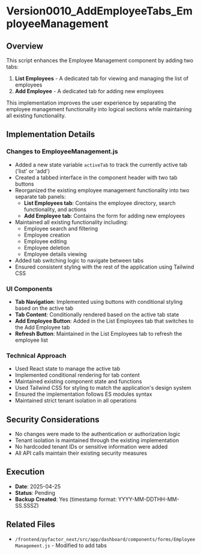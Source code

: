 # Version0010_AddEmployeeTabs_EmployeeManagement

## Overview
This script enhances the Employee Management component by adding two tabs:
1. **List Employees** - A dedicated tab for viewing and managing the list of employees
2. **Add Employee** - A dedicated tab for adding new employees

This implementation improves the user experience by separating the employee management functionality into logical sections while maintaining all existing functionality.

## Implementation Details

### Changes to EmployeeManagement.js
- Added a new state variable `activeTab` to track the currently active tab ('list' or 'add')
- Created a tabbed interface in the component header with two tab buttons
- Reorganized the existing employee management functionality into two separate tab panels:
  - **List Employees tab**: Contains the employee directory, search functionality, and actions
  - **Add Employee tab**: Contains the form for adding new employees
- Maintained all existing functionality including:
  - Employee search and filtering
  - Employee creation
  - Employee editing
  - Employee deletion
  - Employee details viewing
- Added tab switching logic to navigate between tabs
- Ensured consistent styling with the rest of the application using Tailwind CSS

### UI Components
- **Tab Navigation**: Implemented using buttons with conditional styling based on the active tab
- **Tab Content**: Conditionally rendered based on the active tab state
- **Add Employee Button**: Added in the List Employees tab that switches to the Add Employee tab
- **Refresh Button**: Maintained in the List Employees tab to refresh the employee list

### Technical Approach
- Used React state to manage the active tab
- Implemented conditional rendering for tab content
- Maintained existing component state and functions
- Used Tailwind CSS for styling to match the application's design system
- Ensured the implementation follows ES modules syntax
- Maintained strict tenant isolation in all operations

## Security Considerations
- No changes were made to the authentication or authorization logic
- Tenant isolation is maintained through the existing implementation
- No hardcoded tenant IDs or sensitive information were added
- All API calls maintain their existing security measures

## Execution
- **Date**: 2025-04-25
- **Status**: Pending
- **Backup Created**: Yes (timestamp format: YYYY-MM-DDTHH-MM-SS.SSSZ)

## Related Files
- `/frontend/pyfactor_next/src/app/dashboard/components/forms/EmployeeManagement.js` - Modified to add tabs
